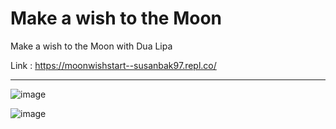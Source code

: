 # Make a wish to the Moon

Make a wish to the Moon with Dua Lipa

Link : https://moonwishstart--susanbak97.repl.co/

<hr>

![image](https://github.com/Sohyeon97/Make_a_wish_to_the_Moon/assets/128660870/8f694322-fa76-4fe6-8bf9-857efc549fb9)


![image](https://github.com/Sohyeon97/Make_a_wish_to_the_Moon/assets/128660870/592ae33c-7192-4c25-85e3-05f410f065cc)


